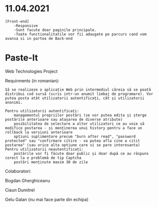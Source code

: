 # 11.04.2021
    [Front-end]
        -Responsive
        -Sunt facute doar paginile principale.
        -Toate functionalitatile vor fii adaugate pe parcurs cand vom avansa si in partea de Back-end




# Paste-It
Web Technologies Project

Requirments (in romanian):

    Să se realizeze o aplicație Web prin intermediul căreia să se poată distribui cod sursă (scris intr-un anumit limbaj de programare). Vor putea posta atât utilizatorii autentificați, cât și utilizatorii anonimi.

    Pentru utilizatorii autentificați:
        managementul propriilor postări (se vor putea edita și șterge postările anterioare sau atașarea de diverse atribute)
        posibilitatea de selectare a altor utilizatori ce au voie să modifice postarea - și menținerea unui history pentru a face un rollback la versiuni anterioare
        opțiuni suplimentare precum "burn after read", "password protected" sau "confirmare citire - va putea afla cine a citit postarea" (sau orice alta optiune care vi se pare interesanta)
    Pentru utilizatorii neautentificați:
        postările vor fi făcute doar public și doar după ce au răspuns corect la o problemă de tip Captcha
        postări menținute maxim 30 de zile


Colaboratori:


Bogdan Gherghiceanu

Ciaun Dumitrel


Gelu Galan  (nu mai face parte din echipa)